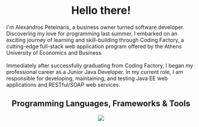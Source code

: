 <h1 align="center">Hello there!</h1>

I'm Alexandros Peteinaris, a business owner turned software developer. Discovering my love for programming last summer, I embarked on an exciting journey of learning and skill-building through Coding Factory, a cutting-edge full-stack web application program offered by the Athens University of Economics and Business.
<br>
<br>
Immediately after successfully graduating from Coding Factory, I began my professional career as a Junior Java Developer. In my current role, I am responsible for developing, maintaining, and testing Java EE web applications and RESTful/SOAP web services.
<br>
<h2 align=center>Programming Languages, Frameworks & Tools</h2>

<!-- <p align=center>
  <img height=40 src="https://cdn.jsdelivr.net/gh/devicons/devicon/icons/java/java-original-wordmark.svg" />
  <img height=40 src="https://user-images.githubusercontent.com/110426010/232903299-ba07b280-d9d5-4d57-a717-926c71d38ef0.png" />
  <img height=40 src="https://www.vectorlogo.zone/logos/hibernate/hibernate-icon.svg" />&nbsp; &nbsp; &nbsp; 
  <img height=40 src="https://cdn.jsdelivr.net/gh/devicons/devicon/icons/javascript/javascript-original.svg" />&nbsp;&nbsp;&nbsp;&nbsp; &nbsp; 
  <img height=40 src="https://cdn.jsdelivr.net/gh/devicons/devicon/icons/html5/html5-original.svg" />&nbsp;&nbsp;&nbsp;&nbsp;
  <img height=40 src="https://cdn.jsdelivr.net/gh/devicons/devicon/icons/css3/css3-original.svg" />&nbsp;&nbsp;&nbsp;&nbsp;
  <img height=40 src="https://cdn.jsdelivr.net/gh/devicons/devicon/icons/mysql/mysql-original-wordmark.svg" />&nbsp;&nbsp;&nbsp;&nbsp; &nbsp; 
  <img height=40 src="https://cdn.jsdelivr.net/gh/devicons/devicon/icons/git/git-original.svg" />&nbsp;&nbsp;&nbsp;&nbsp; &nbsp; 
  <img height=40 src="https://www.vectorlogo.zone/logos/getpostman/getpostman-icon.svg" />&nbsp;&nbsp;&nbsp;&nbsp;
<!--   <img height=40 src="https://user-images.githubusercontent.com/110426010/233459250-69fa99e3-15a0-47dd-b745-b47ff2f76fbe.svg" />&nbsp;&nbsp;&nbsp;
  <img height=40 src="https://user-images.githubusercontent.com/110426010/233459289-3c66730f-f3a6-48b1-8666-b0f0937a37d9.svg" />&nbsp;&nbsp;&nbsp;&nbsp; &nbsp; -->
  


  
  
</p>

<!-- [![My Skills](https://skillicons.dev/icons?i=java,spring,hibernate,maven,gradle,js,html,css,mysql,git,postman)](https://skillicons.dev) -->
<p align="center">
  <a href="https://skillicons.dev">
    <img src="https://skillicons.dev/icons?i=java,spring,hibernate,maven,gradle,cs,dotnet,js,ts,nodejs,mongodb,html,css,bootstrap,postgres,mysql,git,gitlab,postman,docker,bash" />
  </a>
</p>



<!-- [![Anurag's GitHub stats](https://github-readme-stats.vercel.app/api?username=AlexPeti)](https://github.com/anuraghazra/github-readme-stats) -->




          

      
          

<!---
AlexPeti/AlexPeti is a ✨ special ✨ repository because its `README.md` (this file) appears on your GitHub profile.
You can click the Preview link to take a look at your changes.
--->
